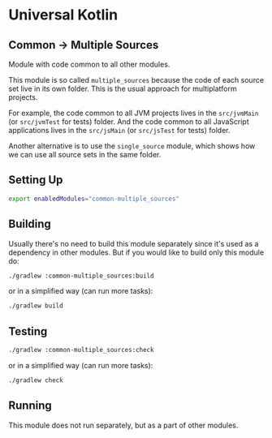 # Universal Kotlin

## Common -> Multiple Sources

Module with code common to all other modules.

This module is so called `multiple_sources` because the code of each source set
live in its own folder. This is the usual approach for multiplatform projects.

For example, the code common to all JVM projects lives in the `src/jvmMain`
(or `src/jvmTest` for tests) folder. And the code common to all JavaScript
applications lives in the `src/jsMain` (or `src/jsTest` for tests) folder.

Another alternative is to use the `single_source` module, which shows how we
can use all source sets in the same folder.

<!--
## Screenshot

## Architecture

### Targets

### Source Sets
-->

## Setting Up

```bash
export enabledModules="common-multiple_sources"
```

## Building

Usually there's no need to build this module separately since it's used as a
dependency in other modules. But if you would like to build only this module do:

```bash
./gradlew :common-multiple_sources:build
```

or in a simplified way (can run more tasks):

```bash
./gradlew build
```

## Testing

```bash
./gradlew :common-multiple_sources:check
```

or in a simplified way (can run more tasks):

```bash
./gradlew check
```

## Running

This module does not run separately, but as a part of other modules.

